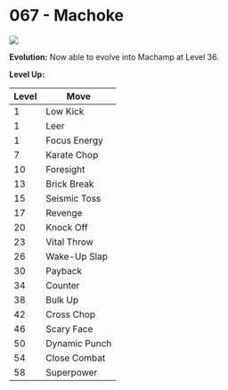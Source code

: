 # 067 - Machoke
![][067]

**Evolution:**
Now able to evolve into Machamp at Level 36.

**Level Up:**

Level | Move
---   | ---
  1   | Low Kick
  1   | Leer
  1   | Focus Energy
  7   | Karate Chop
 10   | Foresight
 13   | Brick Break
 15   | Seismic Toss
 17   | Revenge
 20   | Knock Off
 23   | Vital Throw
 26   | Wake-Up Slap
 30   | Payback
 34   | Counter
 38   | Bulk Up
 42   | Cross Chop
 46   | Scary Face
 50   | Dynamic Punch
 54   | Close Combat
 58   | Superpower



[067]: /img/pokemon/067.png
